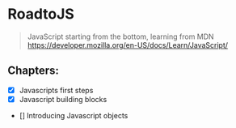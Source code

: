 # RoadtoJS
>JavaScript starting from the bottom, learning from MDN https://developer.mozilla.org/en-US/docs/Learn/JavaScript/

## Chapters:
- [x] Javascripts first steps
- [x] Javascript building blocks
- [] Introducing Javascript objects
